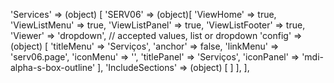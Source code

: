 <!-- IDEAL CONFIGURATION FOR THE MODEL -->

'Services' => (object) [
    'SERV06' => (object)[
        'ViewHome' => true,
        'ViewListMenu' => true,
        'ViewListPanel' => true,
        'ViewListFooter' => true,
        'Viewer' => 'dropdown', // accepted values, list or dropdown
        'config' => (object) [
            'titleMenu' => 'Serviços',
            'anchor' =>  false,
            'linkMenu' => 'serv06.page',
            'iconMenu' => '',
            'titlePanel' => 'Serviços',
            'iconPanel' => 'mdi-alpha-s-box-outline'
        ],
        'IncludeSections' => (object) [
        ]
    ],
],
